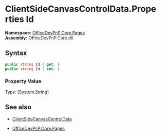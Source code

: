 # ClientSideCanvasControlData.Properties Id
**Namespace:** [OfficeDevPnP.Core.Pages](OfficeDevPnP.Core.Pages.md)  
**Assembly:** OfficeDevPnP.Core.dll  
## Syntax
```C#
public string Id { get; }
public string Id { set; }
```

### Property Value
Type: [System.String] 

## See also
- [ClientSideCanvasControlData](ClientSideCanvasControlData.md) 

- [OfficeDevPnP.Core.Pages](OfficeDevPnP.Core.Pages.md)

